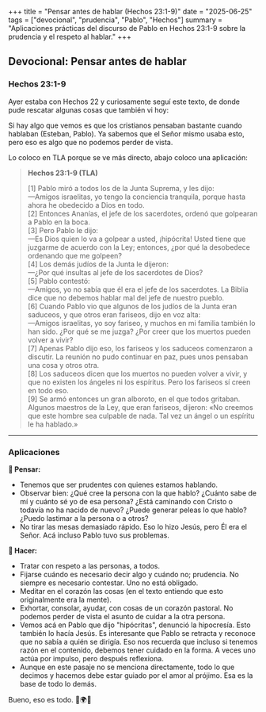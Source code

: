 +++
title = "Pensar antes de hablar (Hechos 23:1-9)"
date = "2025-06-25"
tags = ["devocional", "prudencia", "Pablo", "Hechos"]
summary = "Aplicaciones prácticas del discurso de Pablo en Hechos 23:1-9 sobre la prudencia y el respeto al hablar."
+++

## Devocional: Pensar antes de hablar  
### Hechos 23:1-9

Ayer estaba con Hechos 22 y curiosamente seguí este texto, de donde pude rescatar algunas cosas que también vi hoy:

Si hay algo que vemos es que los cristianos pensaban bastante cuando hablaban (Esteban, Pablo). Ya sabemos que el Señor mismo usaba esto, pero eso es algo que no podemos perder de vista.

Lo coloco en TLA porque se ve más directo, abajo coloco una aplicación:

> **Hechos 23:1-9 (TLA)**
>
> [1] Pablo miró a todos los de la Junta Suprema, y les dijo:  
> —Amigos israelitas, yo tengo la conciencia tranquila, porque hasta ahora he obedecido a Dios en todo.  
> [2] Entonces Ananías, el jefe de los sacerdotes, ordenó que golpearan a Pablo en la boca.  
> [3] Pero Pablo le dijo:  
> —Es Dios quien lo va a golpear a usted, ¡hipócrita! Usted tiene que juzgarme de acuerdo con la Ley; entonces, ¿por qué la desobedece ordenando que me golpeen?  
> [4] Los demás judíos de la Junta le dijeron:  
> —¿Por qué insultas al jefe de los sacerdotes de Dios?  
> [5] Pablo contestó:  
> —Amigos, yo no sabía que él era el jefe de los sacerdotes. La Biblia dice que no debemos hablar mal del jefe de nuestro pueblo.  
> [6] Cuando Pablo vio que algunos de los judíos de la Junta eran saduceos, y que otros eran fariseos, dijo en voz alta:  
> —Amigos israelitas, yo soy fariseo, y muchos en mi familia también lo han sido. ¿Por qué se me juzga? ¿Por creer que los muertos pueden volver a vivir?  
> [7] Apenas Pablo dijo eso, los fariseos y los saduceos comenzaron a discutir. La reunión no pudo continuar en paz, pues unos pensaban una cosa y otros otra.  
> [8] Los saduceos dicen que los muertos no pueden volver a vivir, y que no existen los ángeles ni los espíritus. Pero los fariseos sí creen en todo eso.  
> [9] Se armó entonces un gran alboroto, en el que todos gritaban. Algunos maestros de la Ley, que eran fariseos, dijeron: «No creemos que este hombre sea culpable de nada. Tal vez un ángel o un espíritu le ha hablado.»

---

### Aplicaciones

**🤔 Pensar:**
- Tenemos que ser prudentes con quienes estamos hablando.
- Observar bien: ¿Qué cree la persona con la que hablo? ¿Cuánto sabe de mí y cuánto sé yo de esa persona? ¿Está caminando con Cristo o todavía no ha nacido de nuevo? ¿Puede generar peleas lo que hablo? ¿Puedo lastimar a la persona o a otros?
- No tirar las mesas demasiado rápido. Eso lo hizo Jesús, pero Él era el Señor. Acá incluso Pablo tuvo sus problemas.

**🙌 Hacer:**
- Tratar con respeto a las personas, a todos.
- Fijarse cuándo es necesario decir algo y cuándo no; prudencia. No siempre es necesario contestar. Uno no está obligado.
- Meditar en el corazón las cosas (en el texto entiendo que esto originalmente era la mente).
- Exhortar, consolar, ayudar, con cosas de un corazón pastoral. No podemos perder de vista el asunto de cuidar a la otra persona.
- Vemos acá en Pablo que dijo "hipócritas", denunció la hipocresía. Esto también lo hacía Jesús. Es interesante que Pablo se retracta y reconoce que no sabía a quién se dirigía. Eso nos recuerda que incluso si tenemos razón en el contenido, debemos tener cuidado en la forma. A veces uno actúa por impulso, pero después reflexiona.
- Aunque en este pasaje no se menciona directamente, todo lo que decimos y hacemos debe estar guiado por el amor al prójimo. Esa es la base de todo lo demás.

Bueno, eso es todo. 🐑🌍🙏
